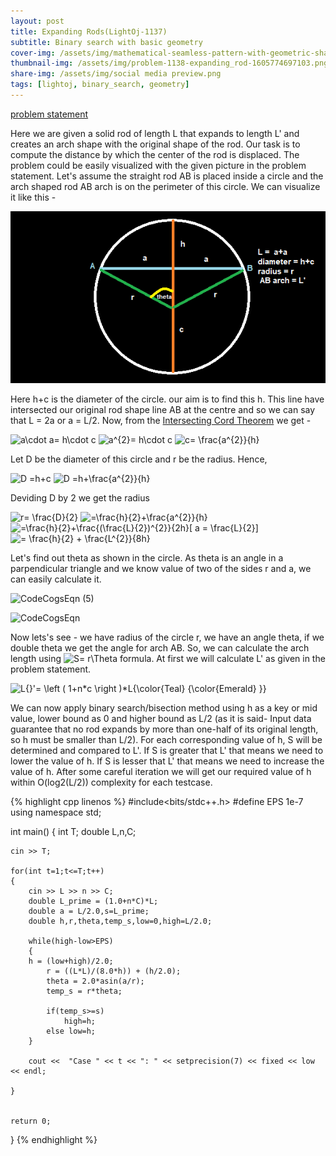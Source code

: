 ```yaml
---
layout: post
title: Expanding Rods(LightOj-1137)
subtitle: Binary search with basic geometry
cover-img: /assets/img/mathematical-seamless-pattern-with-geometric-shapes-formulas_89016-90.jpg
thumbnail-img: /assets/img/problem-1138-expanding_rod-1605774697103.png
share-img: /assets/img/social media preview.png
tags: [lightoj, binary_search, geometry]
---
```


[problem statement](https://lightoj.com/problem/expanding-rods)

Here we are given a solid rod of length L that expands to length L' and creates an arch shape with the original shape of the rod. Our task is to compute the distance by which the center of the rod is displaced. The problem could be easily visualized with the given picture in the problem statement. Let's assume the straight rod AB is placed inside a circle and the arch shaped rod AB arch is on the perimeter of this circle. We can visualize it like this - 

![Crepe](/assets/img/1137.png)

Here h+c is the diameter of the circle. our aim is to find this h. This line have intersected our original rod shape line AB at the centre and so we can say that L = 2a or a = L/2. Now, from the [Intersecting Cord Theorem](https://www.mathopenref.com/chordsintersecting.html) we get - 

<img src="https://latex.codecogs.com/gif.latex?a\cdot&space;a=&space;h\cdot&space;c" title="a\cdot a= h\cdot c" />

<img src="https://latex.codecogs.com/gif.latex?a^{2}=&space;h\cdot&space;c" title="a^{2}= h\cdot c" />

<img src="https://latex.codecogs.com/gif.latex?c=&space;\frac{a^{2}}{h}" title="c= \frac{a^{2}}{h}" />

Let D be the diameter of this circle and r be the radius. Hence,
    
<img src="https://latex.codecogs.com/gif.latex?D&space;=h&plus;c" title="D =h+c" />

<img src="https://latex.codecogs.com/gif.latex?D&space;=h&plus;\frac{a^{2}}{h}" title="D =h+\frac{a^{2}}{h}" />

Deviding D by 2 we get the radius
    
<img src="https://latex.codecogs.com/gif.latex?r=&space;\frac{D}{2}" title="r= \frac{D}{2}" />

  <img src="https://latex.codecogs.com/gif.latex?=\frac{h}{2}&plus;\frac{a^{2}}{h}" title="=\frac{h}{2}+\frac{a^{2}}{h}" />
  
 <img src="https://latex.codecogs.com/gif.latex?=\frac{h}{2}&plus;\frac{(\frac{L}{2})^{2}}{2h}[&space;a&space;=&space;\frac{L}{2}]" title="=\frac{h}{2}+\frac{(\frac{L}{2})^{2}}{2h}[ a = \frac{L}{2}]"/>
  
  <img src="https://latex.codecogs.com/gif.latex?=&space;\frac{h}{2}&space;&plus;&space;\frac{L^{2}}{8h}" title="= \frac{h}{2} + \frac{L^{2}}{8h}" />

Let's find out theta as shown in the circle. As theta is an angle in a parpendicular triangle and we know value of two of the sides r and a, we can easily calculate it.
    
 ![CodeCogsEqn (5)](https://user-images.githubusercontent.com/25270629/116124297-eaaf2300-a6e5-11eb-95ca-64a6dc166b3f.gif)

 ![CodeCogsEqn](https://user-images.githubusercontent.com/25270629/116124094-a885e180-a6e5-11eb-9593-a4bd3c815253.gif)


Now lets's see - we have radius of the circle r, we have an angle theta, if we double theta we get the angle for arch AB. So, we can calculate the arch length using <img src="https://latex.codecogs.com/gif.latex?S=&space;r\Theta" title="S= r\Theta" /> formula. At first we will calculate L' as given in the problem statement.
    
<img src="https://latex.codecogs.com/gif.latex?L{}'=&space;\left&space;(&space;1&plus;n*c&space;\right&space;)*L{\color{Teal}&space;{\color{Emerald}&space;}}" title="L{}'= \left ( 1+n*c \right )*L{\color{Teal} {\color{Emerald} }}" />
    
We can now apply binary search/bisection method using h as a key or mid value, lower bound as 0 and higher bound as L/2 (as it is said- Input data guarantee that no rod expands by more than one-half of its original length, so h must be smaller than L/2). For each corresponding value of h, S will be determined and compared to L'. If S is greater that L' that means we need to lower the value of h. If S is lesser that L' that means we need to increase the value of h. After some careful iteration we will get our required value of h within O(log2(L/2)) complexity for each testcase. 


{% highlight cpp linenos %}
#include<bits/stdc++.h>
#define EPS 1e-7
using namespace std;

int main()
{
    int T;
    double L,n,C;
    
    cin >> T;
    
    for(int t=1;t<=T;t++)
    {
        cin >> L >> n >> C;
        double L_prime = (1.0+n*C)*L;
        double a = L/2.0,s=L_prime;
        double h,r,theta,temp_s,low=0,high=L/2.0;
        
        while(high-low>EPS)
        {
	    h = (low+high)/2.0;
            r = ((L*L)/(8.0*h)) + (h/2.0);
            theta = 2.0*asin(a/r);
            temp_s = r*theta;

            if(temp_s>=s)
                high=h;
            else low=h;
        }
        
        cout <<  "Case " << t << ": " << setprecision(7) << fixed << low << endl;
        
    }
    
    
    return 0;
}
{% endhighlight %}

